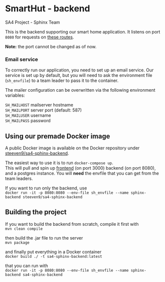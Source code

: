 # SmartHut - backend
SA4 Project - Sphinx Team

This is the backend supporting our smart home application. It listens on port `8080` for requests on 
[these routes](https://docs.google.com/document/d/1zfh9SWjNTgY78O2VtZwKhbo_0RKyw0YzUvsAOCPs7TQ/edit?usp=sharing).

**Note:** the port cannot be changed as of now.


### Email service

To correctly run our application, you need to set up an email service. Our service is set up by default, but you will need
to ask the environment file (`sh_envfile`) to a team leader to pass it to the container.

The mailer configuration can be overwritten via the following environment variables:

`SH_MAILHOST` mailserver hostname\
`SH_MAILPORT` server port (default: 587)\
`SH_MAILUSER` username\
`SH_MAILPASS` password


## Using our premade Docker image
A public Docker image is available on the Docker repository under 
[steeven9/sa4-sphinx-backend](https://hub.docker.com/repository/docker/steeven9/sa4-sphinx-backend).

The easiest way to use it is to run `docker-compose up`.\
This will pull and spin up [frontend](https://lab.si.usi.ch/sa4-2020/sphinx/frontend) (on port 3000) backend
(on port 8080), and a postgres instance. You will **need** the envfile that you can get from the team leaders.

If you want to run only the backend, use\
`docker run -it -p 8080:8080 --env-file sh_envfile --name sphinx-backend steeven9/sa4-sphinx-backend`


## Building the project
If you want to build the backend from scratch, compile it first with\
`mvn clean compile`

then build the .jar file to run the server\
`mvn package`

and finally put everything in a Docker container\
`docker build ./ -t sa4-sphinx-backend:latest`

that you can run with\
`docker run -it -p 8080:8080 --env-file sh_envfile --name sphinx-backend sa4-sphinx-backend`